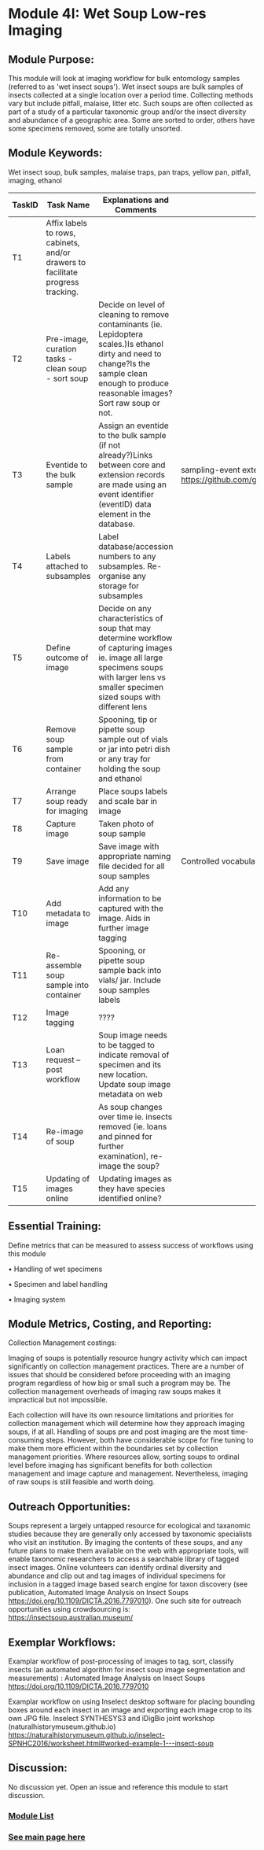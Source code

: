 # Module 4I: Wet Soup Low-res Imaging 

## Module Purpose: 
This module will look at imaging workflow for bulk entomology samples (referred to as 'wet insect soups').
Wet insect soups are bulk samples of insects collected at a single location over a period time. Collecting methods vary but include pitfall, malaise, litter etc. Such soups are often collected as part of a study of a particular taxonomic group and/or the insect diversity and abundance of a geographic area. Some are sorted to order, others have some specimens removed, some are totally unsorted.

## Module Keywords: 
Wet insect soup, bulk samples, malaise traps, pan traps, yellow pan, pitfall, imaging, ethanol


| TaskID | Task Name | Explanations and Comments | Resources |
|--------|-----------|---------------------------|-----------|
|T1|Affix labels to rows, cabinets, and/or drawers to facilitate progress tracking.|||
|T2|Pre-image, curation tasks -	clean soup -	sort soup|Decide on level of cleaning to remove contaminants (ie. Lepidoptera scales.)Is ethanol dirty and need to change?Is the sample clean enough to produce reasonable images?Sort raw soup or not.||
|T3|Eventide to the bulk sample |Assign an eventide to the bulk sample (if not already?)Links between core and extension records are made using an event identifier (eventID) data element in the database.|sampling-event extension of the Darwin Core standard https://github.com/gbif/ipt/wiki/BestPracticesSamplingEventData |
|T4|Labels attached to subsamples|Label database/accession numbers to any subsamples. Re-organise any storage for subsamples||
|T5|Define outcome of image|Decide on any characteristics of soup that may determine workflow of capturing images ie. image all large specimens soups with larger lens vs smaller specimen sized soups with different lens||
|T6|Remove soup sample from container|Spooning, tip or pipette soup sample out of vials or jar into petri dish or any tray for holding the soup and ethanol||
|T7|Arrange soup ready for imaging|Place soups labels and scale bar in image ||
|T8|Capture image|Taken photo of soup sample||
|T9|Save image|Save image with appropriate naming file decided for all soup samples|Controlled vocabularies for tagging?|
|T10|Add metadata to image|Add any information to be captured with the image. Aids in further image tagging||
|T11|Re-assemble soup sample into container|Spooning, or pipette soup sample back into vials/ jar. Include soup samples labels ||
|T12|Image tagging|????||
|T13|Loan request – post workflow|Soup image needs to be tagged to indicate removal of specimen and its new location. Update soup image metadata on web||
|T14|Re-image of soup|As soup changes over time ie. insects removed (ie. loans and pinned for further examination), re-image the soup?||
|T15|Updating of images online|Updating images as they have species identified online?||

## Essential Training: 
Define metrics that can be measured to assess success of workflows using this module

•	Handling of wet specimens

•	Specimen and label handling

•	Imaging system

## Module Metrics, Costing, and Reporting: 
Collection Management costings:

Imaging of soups is potentially resource hungry activity which can impact significantly on collection management practices. There are a number of issues that should be considered before proceeding with an imaging program regardless of how big or small such a program may be. The collection management overheads of imaging raw soups makes it impractical but not impossible.

Each collection will have its own resource limitations and priorities for collection management which will determine how they approach imaging soups, if at all.
Handling of soups pre and post imaging are the most time-consuming steps. However, both have considerable scope for fine tuning to make them more efficient within the boundaries set by collection management priorities. 
Where resources allow, sorting soups to ordinal level before imaging has significant benefits for both collection management and image capture and management. Nevertheless, imaging of raw soups is still feasible and worth doing.


## Outreach Opportunities: 
Soups represent a largely untapped resource for ecological and taxanomic studies because they are generally only accessed by taxonomic specialists who visit an institution. By imaging the contents of these soups, and any future plans to make them available on the web with appropriate tools, will enable taxonomic researchers to access a searchable library of tagged insect images.
Online volunteers can identify ordinal diversity and abundance and clip out and tag images of individual specimens for inclusion in a tagged image based search engine for taxon discovery (see publication, Automated Image Analysis on Insect Soups https://doi.org/10.1109/DICTA.2016.7797010). One such site for outreach opportunities using crowdsourcing is: https://insectsoup.australian.museum/


## Exemplar Workflows: 
Examplar workflow of post-processing of images to tag, sort, classify insects (an automated algorithm for insect soup image segmentation and measurements) : Automated Image Analysis on Insect Soups https://doi.org/10.1109/DICTA.2016.7797010

Examplar workflow on using Inselect desktop software for placing bounding boxes around each insect in an image and exporting each image crop to its own JPG file. Inselect SYNTHESYS3 and iDigBio joint workshop (naturalhistorymuseum.github.io) https://naturalhistorymuseum.github.io/inselect-SPNHC2016/worksheet.html#worked-example-1---insect-soup

## Discussion:
No discussion yet. Open an issue and reference this module to start discussion. 

### [Module List](https://entcollnet.github.io/BugFlow/modules/)
### [See main page here](https://entcollnet.github.io/BugFlow/)
